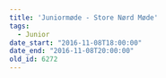 ```yaml
---
title: 'Juniormøde - Store Nørd Møde'
tags:
  - Junior
date_start: "2016-11-08T18:00:00"
date_end: "2016-11-08T20:00:00"
old_id: 6272
---
```

